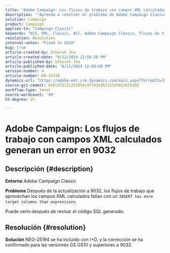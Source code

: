 ```yaml
---
title: "Adobe Campaign: Los flujos de trabajo con campos XML calculados generan un error en 9032"
description: '"Aprenda a resolver el problema de Adobe Campaign Classic después de la actualización a 9032".'
solution: Campaign
product: Campaign
applies-to: "Campaign Classic"
keywords: "KCS, XML, Classic, ACC, Adobe Campaign Classic, flujos de trabajo, campos XML calculados, error, 9032"
resolution: Resolution
internal-notes: "Fixed in GS10"
bug: true
article-created-by: Utkarsh Jha
article-created-date: "6/12/2024 12:56:28 PM"
article-published-by: Utkarsh Jha
article-published-date: "6/12/2024 12:58:08 PM"
version-number: 4
article-number: KA-15749
dynamics-url: "https://adobe-ent.crm.dynamics.com/main.aspx?forceUCI=1&pagetype=entityrecord&etn=knowledgearticle&id=9370c82c-bb28-ef11-840a-00224808decd"
source-git-commit: da5cb7513c253954c97742b452133e56236f030d
workflow-type: tm+mt
source-wordcount: '99'
ht-degree: 2%

---
```


# Adobe Campaign: Los flujos de trabajo con campos XML calculados generan un error en 9032

## Descripción {#description}


<b>Entorno</b>
Adobe Campaign Classic

<b>Problema</b>
Después de la actualización a 9032, los flujos de trabajo que aprovechan los campos XML calculados fallan con un `INSERT has more target columns than expressions`.

Puede verlo después de revisar el código SQL generado.




## Resolución {#resolution}


<b>Solución</b>
NEO-25194 se ha incluido con I+D, y la corrección se ha confirmado para las versiones GS GS10 y superiores a 9032.
